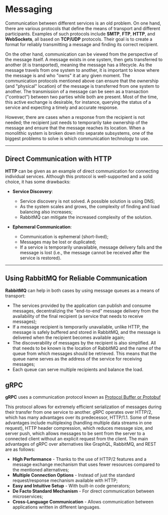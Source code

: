 # Messaging

Communication between different services is an old problem. On one hand, there are various protocols that define the means of transport and different participants. Examples of such protocols include **SMTP**, **FTP**, **HTTP**, and **WebSockets**, all based on **TCP/UDP** protocols. Their goal is to create a format for reliably transmitting a message and finding its correct recipient.

On the other hand, communication can be viewed from the perspective of the message itself. A message exists in one system, then gets transferred to another (it is transported), meaning the message has a lifecycle. As the message travels from one system to another, it is important to know where the message is and who "owns" it at any given moment. The communication protocols mentioned above can ensure that the ownership (and "physical" location) of the message is transferred from one system to another. The transmission of a message can be seen as a transaction ("contract") between two parties while both are present. Most of the time, this active exchange is desirable, for instance, querying the status of a service and expecting a timely and accurate response.

However, there are cases when a response from the recipient is not needed; the recipient just needs to temporarily take ownership of the message and ensure that the message reaches its location. When a monolithic system is broken down into separate subsystems, one of the biggest problems to solve is which communication technology to use.

---

## Direct Communication with HTTP

**HTTP** can be given as an example of direct communication for connecting individual services. Although this protocol is well-supported and a solid choice, it has some drawbacks:

- **Service Discovery**: 
  - Service discovery is not solved. A possible solution is using DNS;
  - As the system scales and grows, the complexity of finding and load balancing also increases;
  - RabbitMQ can mitigate the increased complexity of the solution.

- **Ephemeral Communication**: 
  - Communication is ephemeral (short-lived);
  - Messages may be lost or duplicated;
  - If a service is temporarily unavailable, message delivery fails and the message is lost (i.e., the message cannot be received after the service is restored).

---

## Using RabbitMQ for Reliable Communication

**RabbitMQ** can help in both cases by using message queues as a means of transport:

- The services provided by the application can publish and consume messages, decentralizing the "end-to-end" message delivery from the availability of the final recipient (a service that needs to receive messages);
- If a message recipient is temporarily unavailable, unlike HTTP, the message is safely buffered and stored in RabbitMQ, and the message is delivered when the recipient becomes available again;
- The discoverability of messages by the recipient is also simplified. All that needs to be known is the location of RabbitMQ and the name of the queue from which messages should be retrieved. This means that the queue name serves as the address of the service for receiving messages;
- Each queue can serve multiple recipients and balance the load.

## gRPC

**gRPC** uses a communication protocol known as [Protocol Buffer or Protobuf](https://datatracker.ietf.org/doc/html/draft-rfernando-protocol-buffers-00) 

This protocol allows for extremely efficient serialization of messages during their transfer from one service to another. gRPC operates over HTTP/2, which has many advantages over its predecessor, HTTP/1.1. Some of these advantages include multiplexing (handling multiple data streams in one request), HTTP header compression, which reduces message size, and server push, which allows messages to be sent from the server to a connected client without an explicit request from the client. The main advantages of gRPC over alternatives like GraphQL, RabbitMQ, and REST are as follows:

  * **High Performance** - Thanks to the use of HTTP/2 features and a message exchange mechanism that uses fewer resources compared to the mentioned alternatives;
  * **Multiple Connection Options** - Instead of just the standard request/response mechanism available with HTTP;
  * **Easy and Intuitive Setup** - With built-in code generators;
  * **De Facto Standard Mechanism** - For direct communication between microservices;
  * **Cross-Language Communication** - Allows communication between applications written in different languages.
